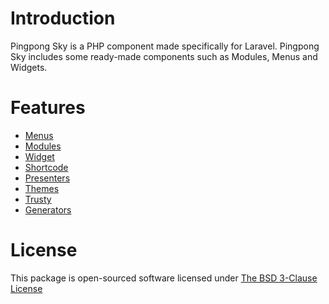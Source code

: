 # Introduction

Pingpong Sky is a PHP component made specifically for Laravel. Pingpong Sky includes some ready-made components such as Modules, Menus and Widgets.

# Features

- [Menus](./menus.md)
- [Modules](./modules.md)
- [Widget](./widget.md)
- [Shortcode](./shortcode.md)
- [Presenters](./presenters.md)
- [Themes](./themes.md)
- [Trusty](./trusty.md)
- [Generators](./generators.md)

# License

This package is open-sourced software licensed under [The BSD 3-Clause License](http://opensource.org/licenses/BSD-3-Clause)
